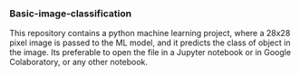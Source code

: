 ### Basic-image-classification
This repository contains a python machine learning project, where a 28x28 pixel image is passed to the ML model, and it predicts the class of object in the image.
Its preferable to open the file in a Jupyter notebook or in Google Colaboratory, or any other notebook. 

